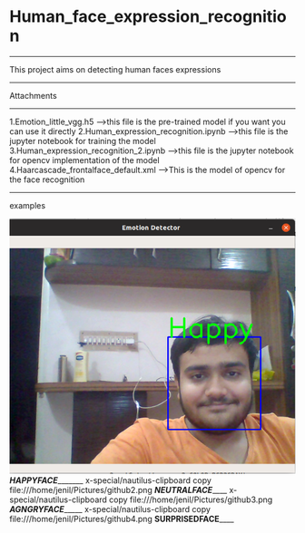 # Human_face_expression_recognition
******************************************************************************************************************************
This project aims on detecting human faces expressions
******************************************************************************************************************************
Attachments
______________________________________________________________________________________________________________________________
1.Emotion_little_vgg.h5
-->this file is the pre-trained model if you want you can use it directly
2.Human_expression_recognition.ipynb
-->this file is the jupyter notebook for training the model
3.Human_expression_recognition_2.ipynb
-->this file is the jupyter notebook for opencv implementation of the model
4.Haarcascade_frontalface_default.xml
-->This is the model of opencv for the face recognition
_____________________________________________________________________________________________________________________________
examples


![](github1.png)
_______________________________________________________HAPPYFACE______________________________________________________________
x-special/nautilus-clipboard
copy
file:///home/jenil/Pictures/github2.png
_______________________________________________________NEUTRALFACE___________________________________________________________
x-special/nautilus-clipboard
copy
file:///home/jenil/Pictures/github3.png
_______________________________________________________AGNGRYFACE____________________________________________________________
x-special/nautilus-clipboard
copy
file:///home/jenil/Pictures/github4.png
______________________________________________________SURPRISEDFACE__________________________________________________________
